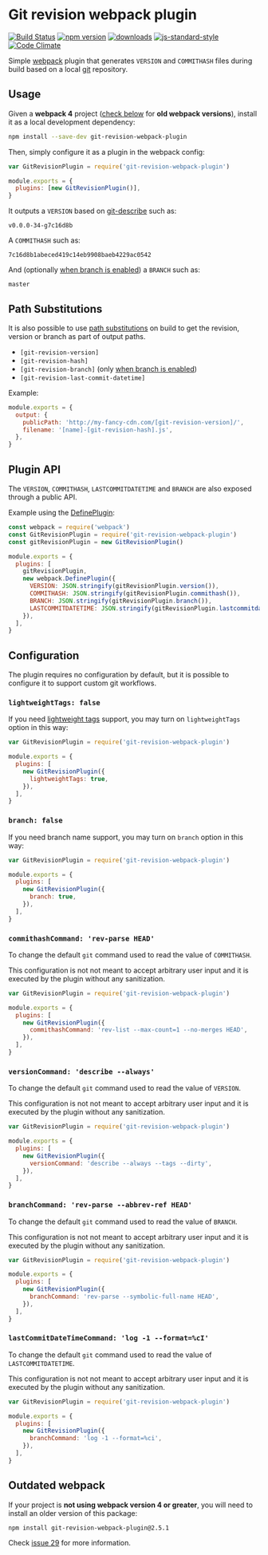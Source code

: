 # Git revision webpack plugin

[![Build Status](https://travis-ci.org/pirelenito/git-revision-webpack-plugin.svg)](https://travis-ci.org/pirelenito/git-revision-webpack-plugin)
[![npm version](https://badge.fury.io/js/git-revision-webpack-plugin.svg)](https://badge.fury.io/js/git-revision-webpack-plugin)
[![downloads](https://img.shields.io/npm/dm/git-revision-webpack-plugin.svg?style=flat-square)](https://www.npmjs.com/package/git-revision-webpack-plugin)
[![js-standard-style](https://img.shields.io/badge/code%20style-standard-brightgreen.svg?style=flat)](https://github.com/feross/standard)
[![Code Climate](https://codeclimate.com/github/pirelenito/git-revision-webpack-plugin/badges/gpa.svg)](https://codeclimate.com/github/pirelenito/git-revision-webpack-plugin)

Simple [webpack](https://webpack.js.org/) plugin that generates `VERSION` and `COMMITHASH` files during build based on a local [git](http://www.git-scm.com/) repository.

## Usage

Given a **webpack 4** project ([check below](#outdated-webpack) for **old webpack versions**), install it as a local development dependency:

```bash
npm install --save-dev git-revision-webpack-plugin
```

Then, simply configure it as a plugin in the webpack config:

```javascript
var GitRevisionPlugin = require('git-revision-webpack-plugin')

module.exports = {
  plugins: [new GitRevisionPlugin()],
}
```

It outputs a `VERSION` based on [git-describe](http://www.git-scm.com/docs/git-describe) such as:

```
v0.0.0-34-g7c16d8b
```

A `COMMITHASH` such as:

```
7c16d8b1abeced419c14eb9908baeb4229ac0542
```

And (optionally [when branch is enabled](#branch-false)) a `BRANCH` such as:

```
master
```

## Path Substitutions

It is also possible to use [path substitutions](https://webpack.js.org/configuration/output/#output-filename) on build to get the revision, version or branch as part of output paths.

- `[git-revision-version]`
- `[git-revision-hash]`
- `[git-revision-branch]` (only [when branch is enabled](#branch-false))
- `[git-revision-last-commit-datetime]`

Example:

```javascript
module.exports = {
  output: {
    publicPath: 'http://my-fancy-cdn.com/[git-revision-version]/',
    filename: '[name]-[git-revision-hash].js',
  },
}
```

## Plugin API

The `VERSION`, `COMMITHASH`, `LASTCOMMITDATETIME` and `BRANCH` are also exposed through a public API.

Example using the [DefinePlugin](https://webpack.js.org/plugins/define-plugin/#usage):

```javascript
const webpack = require('webpack')
const GitRevisionPlugin = require('git-revision-webpack-plugin')
const gitRevisionPlugin = new GitRevisionPlugin()

module.exports = {
  plugins: [
    gitRevisionPlugin,
    new webpack.DefinePlugin({
      VERSION: JSON.stringify(gitRevisionPlugin.version()),
      COMMITHASH: JSON.stringify(gitRevisionPlugin.commithash()),
      BRANCH: JSON.stringify(gitRevisionPlugin.branch()),
      LASTCOMMITDATETIME: JSON.stringify(gitRevisionPlugin.lastcommitdatetime()),
    }),
  ],
}
```

## Configuration

The plugin requires no configuration by default, but it is possible to configure it to support custom git workflows.

### `lightweightTags: false`

If you need [lightweight tags](https://git-scm.com/book/en/v2/Git-Basics-Tagging#_lightweight_tags) support, you may turn on `lightweightTags` option in this way:

```javascript
var GitRevisionPlugin = require('git-revision-webpack-plugin')

module.exports = {
  plugins: [
    new GitRevisionPlugin({
      lightweightTags: true,
    }),
  ],
}
```

### `branch: false`

If you need branch name support, you may turn on `branch` option in this way:

```javascript
var GitRevisionPlugin = require('git-revision-webpack-plugin')

module.exports = {
  plugins: [
    new GitRevisionPlugin({
      branch: true,
    }),
  ],
}
```

### `commithashCommand: 'rev-parse HEAD'`

To change the default `git` command used to read the value of `COMMITHASH`.

This configuration is not not meant to accept arbitrary user input and it is executed by the plugin without any sanitization.

```javascript
var GitRevisionPlugin = require('git-revision-webpack-plugin')

module.exports = {
  plugins: [
    new GitRevisionPlugin({
      commithashCommand: 'rev-list --max-count=1 --no-merges HEAD',
    }),
  ],
}
```

### `versionCommand: 'describe --always'`

To change the default `git` command used to read the value of `VERSION`.

This configuration is not not meant to accept arbitrary user input and it is executed by the plugin without any sanitization.

```javascript
var GitRevisionPlugin = require('git-revision-webpack-plugin')

module.exports = {
  plugins: [
    new GitRevisionPlugin({
      versionCommand: 'describe --always --tags --dirty',
    }),
  ],
}
```

### `branchCommand: 'rev-parse --abbrev-ref HEAD'`

To change the default `git` command used to read the value of `BRANCH`.

This configuration is not not meant to accept arbitrary user input and it is executed by the plugin without any sanitization.

```javascript
var GitRevisionPlugin = require('git-revision-webpack-plugin')

module.exports = {
  plugins: [
    new GitRevisionPlugin({
      branchCommand: 'rev-parse --symbolic-full-name HEAD',
    }),
  ],
}
```

### `lastCommitDateTimeCommand: 'log -1 --format=%cI'`

To change the default `git` command used to read the value of `LASTCOMMITDATETIME`.

This configuration is not not meant to accept arbitrary user input and it is executed by the plugin without any sanitization.

```javascript
var GitRevisionPlugin = require('git-revision-webpack-plugin')

module.exports = {
  plugins: [
    new GitRevisionPlugin({
      branchCommand: 'log -1 --format=%ci',
    }),
  ],
}
```

## Outdated webpack

If your project is **not using webpack version 4 or greater**, you will need to install an older version of this package:

```
npm install git-revision-webpack-plugin@2.5.1
```

Check [issue 29](https://github.com/pirelenito/git-revision-webpack-plugin/issues/29) for more information.

